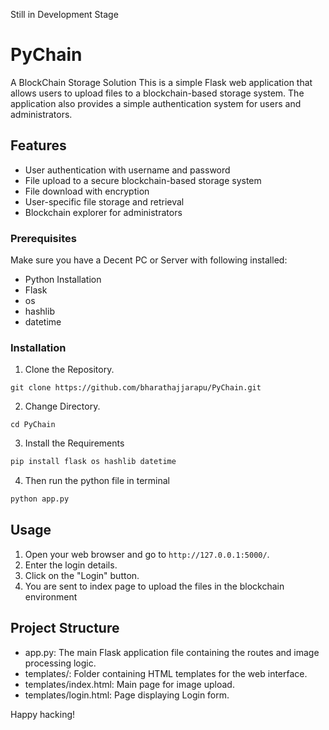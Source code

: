 Still in Development Stage

# PyChain
A BlockChain Storage Solution
This is a simple Flask web application that allows users to upload files to a blockchain-based storage system. The application also provides a simple authentication system for users and administrators.

## Features

- User authentication with username and password
- File upload to a secure blockchain-based storage system
- File download with encryption
- User-specific file storage and retrieval
- Blockchain explorer for administrators

### Prerequisites

Make sure you have a Decent PC or Server with following installed:

- Python Installation
- Flask
- os
- hashlib
- datetime

### Installation 

1. Clone the Repository.

```pyton
git clone https://github.com/bharathajjarapu/PyChain.git
```

2. Change Directory.
   
```pyton
cd PyChain
```

3. Install the Requirements

```python
pip install flask os hashlib datetime
```

4. Then run the python file in terminal
```python
python app.py
```

## Usage

1. Open your web browser and go to ```http://127.0.0.1:5000/```.
2. Enter the login details.
3. Click on the "Login" button.
4. You are sent to index page to upload the files in the blockchain environment

## Project Structure

- app.py: The main Flask application file containing the routes and image processing logic.
- templates/: Folder containing HTML templates for the web interface.
- templates/index.html: Main page for image upload.
- templates/login.html: Page displaying Login form.

Happy hacking!
